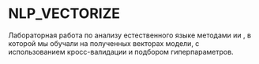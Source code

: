 # NLP_VECTORIZE
Лабораторная работа по анализу естественного языке методами ии , в которой мы обучали на полученных векторах модели, с использованием кросс-валидации и подбором гиперпараметров.

